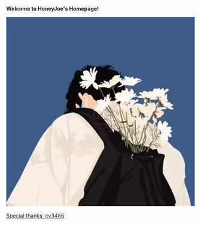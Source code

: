 
**Welcome to HoneyJoe's Homepage!**

![image](https://github.com/honeyjoe17/honeyjoe17.github.io/blob/master/image/1.png)


[Special thanks: cy3486](http://cy3486.github.io)
